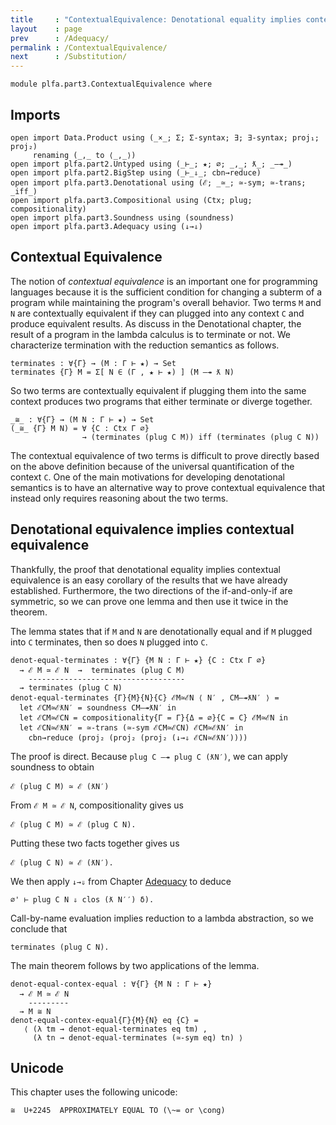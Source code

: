 ```yaml
---
title     : "ContextualEquivalence: Denotational equality implies contextual equivalence"
layout    : page
prev      : /Adequacy/
permalink : /ContextualEquivalence/
next      : /Substitution/
---
```


```
module plfa.part3.ContextualEquivalence where
```

## Imports

```
open import Data.Product using (_×_; Σ; Σ-syntax; ∃; ∃-syntax; proj₁; proj₂)
     renaming (_,_ to ⟨_,_⟩)
open import plfa.part2.Untyped using (_⊢_; ★; ∅; _,_; ƛ_; _—↠_)
open import plfa.part2.BigStep using (_⊢_⇓_; cbn→reduce)
open import plfa.part3.Denotational using (ℰ; _≃_; ≃-sym; ≃-trans; _iff_)
open import plfa.part3.Compositional using (Ctx; plug; compositionality)
open import plfa.part3.Soundness using (soundness)
open import plfa.part3.Adequacy using (↓→⇓)
```

## Contextual Equivalence

The notion of _contextual equivalence_ is an important one for
programming languages because it is the sufficient condition for
changing a subterm of a program while maintaining the program's
overall behavior. Two terms `M` and `N` are contextually equivalent
if they can plugged into any context `C` and produce equivalent
results. As discuss in the Denotational chapter, the result of
a program in the lambda calculus is to terminate or not.
We characterize termination with the reduction semantics as follows.

```
terminates : ∀{Γ} → (M : Γ ⊢ ★) → Set
terminates {Γ} M = Σ[ N ∈ (Γ , ★ ⊢ ★) ] (M —↠ ƛ N)
```

So two terms are contextually equivalent if plugging them into the
same context produces two programs that either terminate or diverge
together.

```
_≅_ : ∀{Γ} → (M N : Γ ⊢ ★) → Set
(_≅_ {Γ} M N) = ∀ {C : Ctx Γ ∅}
                → (terminates (plug C M)) iff (terminates (plug C N))
```

The contextual equivalence of two terms is difficult to prove directly
based on the above definition because of the universal quantification
of the context `C`. One of the main motivations for developing
denotational semantics is to have an alternative way to prove
contextual equivalence that instead only requires reasoning about the
two terms.


## Denotational equivalence implies contextual equivalence

Thankfully, the proof that denotational equality implies contextual
equivalence is an easy corollary of the results that we have already
established. Furthermore, the two directions of the if-and-only-if are
symmetric, so we can prove one lemma and then use it twice in the
theorem.

The lemma states that if `M` and `N` are denotationally equal
and if `M` plugged into `C` terminates, then so does
`N` plugged into `C`.

```
denot-equal-terminates : ∀{Γ} {M N : Γ ⊢ ★} {C : Ctx Γ ∅}
  → ℰ M ≃ ℰ N  →  terminates (plug C M)
    -----------------------------------
  → terminates (plug C N)
denot-equal-terminates {Γ}{M}{N}{C} ℰM≃ℰN ⟨ N′ , CM—↠ƛN′ ⟩ =
  let ℰCM≃ℰƛN′ = soundness CM—↠ƛN′ in
  let ℰCM≃ℰCN = compositionality{Γ = Γ}{Δ = ∅}{C = C} ℰM≃ℰN in
  let ℰCN≃ℰƛN′ = ≃-trans (≃-sym ℰCM≃ℰCN) ℰCM≃ℰƛN′ in
    cbn→reduce (proj₂ (proj₂ (proj₂ (↓→⇓ ℰCN≃ℰƛN′))))
```

The proof is direct. Because `plug C —↠ plug C (ƛN′)`,
we can apply soundness to obtain

    ℰ (plug C M) ≃ ℰ (ƛN′)

From `ℰ M ≃ ℰ N`, compositionality gives us

    ℰ (plug C M) ≃ ℰ (plug C N).

Putting these two facts together gives us

    ℰ (plug C N) ≃ ℰ (ƛN′).

We then apply `↓→⇓` from Chapter [Adequacy](/Adequacy/) to deduce

    ∅' ⊢ plug C N ⇓ clos (ƛ N′′) δ).

Call-by-name evaluation implies reduction to a lambda abstraction,
so we conclude that

    terminates (plug C N).


The main theorem follows by two applications of the lemma.

```
denot-equal-contex-equal : ∀{Γ} {M N : Γ ⊢ ★}
  → ℰ M ≃ ℰ N
    ---------
  → M ≅ N
denot-equal-contex-equal{Γ}{M}{N} eq {C} =
   ⟨ (λ tm → denot-equal-terminates eq tm) ,
     (λ tn → denot-equal-terminates (≃-sym eq) tn) ⟩
```


## Unicode

This chapter uses the following unicode:

    ≅  U+2245  APPROXIMATELY EQUAL TO (\~= or \cong)
